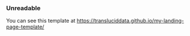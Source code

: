 ### Unreadable

You can see this template at https://transluciddata.github.io/my-landing-page-template/